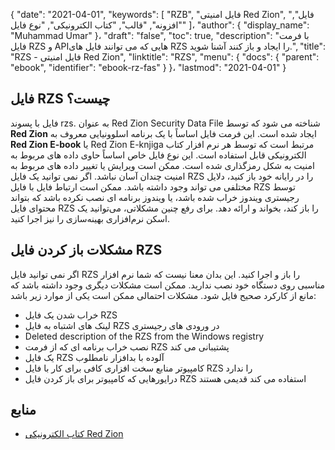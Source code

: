 {
  "date": "2021-04-01",
  "keywords": [
"RZB",
"فایل امنیتی Red Zion",
"فایل",
"افزونه",
"قالب",
"کتاب الکترونیکی",
"نوع فایل"
]،
  "author": {
    "display_name": "Muhammad Umar"
}،
  "draft": "false",
  "toc": true,
  "description": "با فرمت فایل RZS و APIهایی که می توانند فایل های RZS را ایجاد و باز کنند آشنا شوید.",
  "title": "RZS - فایل امنیتی Red Zion",
  "linktitle": "RZS",
  "menu": {
    "docs": {
      "parent": "ebook",
      "identifier": "ebook-rz-fas"
}
}،
  "lastmod": "2021-04-01"
}

## فایل RZS چیست؟

فایل با پسوند rzs. به عنوان Red Zion Security Data File شناخته می شود که توسط **Red Zion** ایجاد شده است. این فرمت فایل اساساً با یک برنامه اسلوونیایی معروف به **Red Zion E-book** یا Red Zion E-knjiga مرتبط است که توسط هر نرم افزار کتاب الکترونیکی قابل استفاده است. این نوع فایل خاص اساساً حاوی داده های مربوط به امنیت به شکل رمزگذاری شده است. ممکن است ویرایش یا تغییر داده های مربوط به امنیت چندان آسان نباشد. اگر نمی توانید یک فایل RZS را در رایانه خود باز کنید، دلایل مختلفی می تواند وجود داشته باشد. ممکن است ارتباط فایل با فایل RZS توسط رجیستری ویندوز خراب شده باشد، یا ویندوز برنامه ای نصب نکرده باشد که بتواند محتوای فایل RZS را باز کند، بخواند و ارائه دهد. برای رفع چنین مشکلاتی، می‌توانید یک اسکن نرم‌افزاری بهینه‌سازی را نیز اجرا کنید.

## مشکلات باز کردن فایل RZS

اگر نمی توانید فایل RZS را باز و اجرا کنید. این بدان معنا نیست که شما نرم افزار مناسبی روی دستگاه خود نصب ندارید. ممکن است مشکلات دیگری وجود داشته باشد که مانع از کارکرد صحیح فایل شود. مشکلات احتمالی ممکن است یکی از موارد زیر باشد:

- خراب شدن یک فایل RZS
- لینک های اشتباه به فایل RZS در ورودی های رجیستری
- Deleted description of the RZS from the Windows registry
- نصب خراب برنامه ای که از فرمت RZS پشتیبانی می کند
- یک فایل RZS آلوده با بدافزار نامطلوب
- کامپیوتر منابع سخت افزاری کافی برای کار با فایل RZS را ندارد
- درایورهایی که کامپیوتر برای باز کردن فایل RZS استفاده می کند قدیمی هستند

## منابع

* [کتاب الکترونیکی Red Zion ](https://submitfile.com/download/red-zion-e-book)




